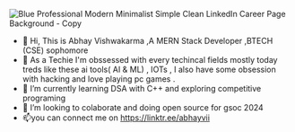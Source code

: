 ![Blue Professional Modern Minimalist Simple Clean LinkedIn Career Page Background - Copy](https://github.com/abhayv290/abhayv290/assets/133063358/60a80e13-5c6e-4be6-b962-5a380ffbb3e0)




- 👋 Hi, This is Abhay Vishwakarma ,A MERN Stack Developer   ,BTECH (CSE) sophomore 
- 👀 As a Techie I'm obssessed with every techincal fields mostly today treds like these ai tools( AI & ML) , IOTs , I also have some obsession with hacking and  love playing pc games .
- 🌱 I’m currently learning   DSA with C++ and exploring  competitive programing 
- 💞️ I’m looking  to colaborate and doing  open source for gsoc 2024
- 📫you can connect me on https://linktr.ee/abhayvii

<!---
abhayv290/abhayv290 is a ✨ special ✨ repository because its `README.md` (this file) appears on your GitHub profile.
You can click the Preview link to take a look at your changes.
--->
